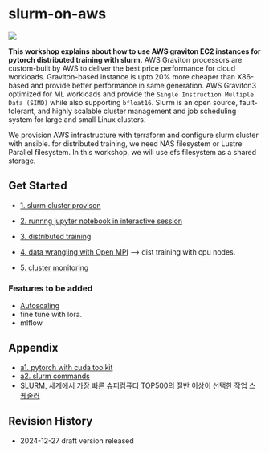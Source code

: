 # slurm-on-aws

![](https://github.com/gnosia93/slurm-on-grv/blob/main/tutorial/images/slurm-ws-arch-2.png)

**This workshop explains about how to use AWS graviton EC2 instances for pytorch distributed training with slurm.** 
AWS Graviton processors are custom-built by AWS to deliver the best price performance for cloud workloads. Graviton-based instance is upto 20% more cheaper than X86-based and provide better performance in same generation. AWS Graviton3 optimized for ML workloads and provide the `Single Instruction Multiple Data (SIMD)` while also supporting `bfloat16`. Slurm is an open source, fault-tolerant, and highly scalable cluster management and job scheduling system for large and small Linux clusters.

We provision AWS infrastructure with terraform and configure slurm cluster with ansible. for distributed training, we need NAS filesystem or Lustre Parallel filesystem. In this workshop, we will use efs filesystem as a shared storage.

## Get Started ##

* [1. slurm cluster provison](https://github.com/gnosia93/slurm-on-grv/blob/main/tutorial/1.provison.md)

* [2. runnng jupyter notebook in interactive session](https://github.com/gnosia93/slurm-on-grv/blob/main/tutorial/2.attach-jupyter.md)

* [3. distributed training](https://github.com/gnosia93/slurm-on-grv/blob/main/tutorial/3.distributed-training.md)

* [4. data wrangling with Open MPI](https://github.com/gnosia93/slurm-on-grv/blob/main/tutorial/4.open-mpi.md)  --> dist training with cpu nodes.

* [5. cluster monitoring](https://github.com/gnosia93/slurm-on-grv/blob/main/tutorial/5.cluster-monitoring.md)



### Features to be added ###
  
* [Autoscaling](https://github.com/gnosia93/slurm-on-aws/blob/main/tutorial/6.autoscaling.md)
* fine tune with lora.
* mlflow


## Appendix ##

* [a1. pytorch with cuda toolkit](https://github.com/gnosia93/slurm-on-grv/blob/main/tutorial/a1.cuda-toolkit.md)
* [a2. slurm commands](https://github.com/gnosia93/slurm-on-grv/blob/main/tutorial/a2.slurm-basic.md)
* [SLURM, 세계에서 가장 빠른 슈퍼컴퓨터 TOP500의 절반 이상이 선택한 작업 스케줄러](https://www.deepgadget.com/blog/slurm-%EC%84%B8%EA%B3%84%EC%97%90%EC%84%9C-%EA%B0%80%EC%9E%A5-%EB%B9%A0%EB%A5%B8-%EC%8A%88%ED%8D%BC%EC%BB%B4%ED%93%A8%ED%84%B0-top500%EC%9D%98-%EC%A0%88%EB%B0%98-%EC%9D%B4%EC%83%81%EC%9D%B4-%EC%84%A0%ED%83%9D%ED%95%9C-%EC%9E%91%EC%97%85-%EC%8A%A4%EC%BC%80%EC%A4%84%EB%9F%AC--25026/)
  
## Revision History ##
* 2024-12-27 draft version released



